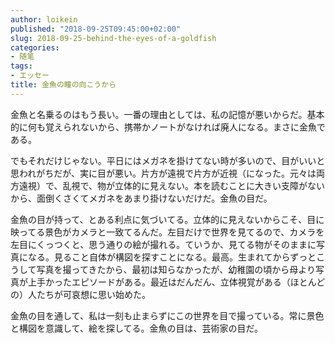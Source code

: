 ```yaml
---
author: loikein
published: "2018-09-25T09:45:00+02:00"
slug: 2018-09-25-behind-the-eyes-of-a-goldfish
categories:
- 随笔
tags:
- エッセー
title: 金魚の瞳の向こうから
---
```

金魚と名乗るのはもう長い。一番の理由としては、私の記憶が悪いからだ。基本的に何も覚えられないから、携帯かノートがなければ廃人になる。まさに金魚である。

でもそれだけじゃない。平日にはメガネを掛けてない時が多いので、目がいいと思われがちだが、実に目が悪い。片方が遠視で片方が近視（になった。元々は両方遠視）で、乱視で、物が立体的に見えない。本を読むことに大きい支障がないから、面倒くさくてメガネをあまり掛けないだけだ。金魚の目だ。

金魚の目が持って、とある利点に気づいてる。立体的に見えないからこそ、目に映ってる景色がカメラと一致てるんだ。左目だけで世界を見てるので、カメラを左目にくっつくと、思う通りの絵が撮れる。ていうか、見てる物がそのままに写真になる。見ること自体が構図を探すことになる。最高。生まれてからずっとこうして写真を撮ってきたから、最初は知らなかったが、幼稚園の頃から母より写真が上手かったエピソードがある。最近はだんだん、立体視覚がある（ほとんどの）人たちが可哀想に思い始めた。

金魚の目を通して、私は一刻も止まらずにこの世界を目で撮っている。常に景色と構図を意識して、絵を探してる。金魚の目は、芸術家の目だ。
